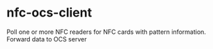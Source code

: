 # nfc-ocs-client
Poll one or more NFC readers for NFC cards with pattern information. Forward data to OCS server

